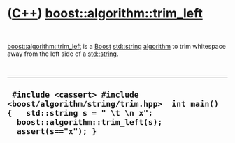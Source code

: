 
 

 

 

 

 

([C++](Cpp.md)) [boost::algorithm::trim\_left](CppTrim_left.md)
=================================================================

 

[boost::algorithm::trim\_left](CppTrim_left.md) is a
[Boost](CppBoost.md) [std::string](CppStdString.md)
[algorithm](CppAlgorithm.md) to trim whitespace away from the left side
of a [std::string](CppStdString.md).

 

  --------------------------------------------------------------------------------------------------------------------------------------------------------------------
  ` #include <cassert> #include <boost/algorithm/string/trim.hpp>  int main() {   std::string s = " \t \n x";   boost::algorithm::trim_left(s);   assert(s=="x"); }`
  --------------------------------------------------------------------------------------------------------------------------------------------------------------------

 

 

 

 

 

 

